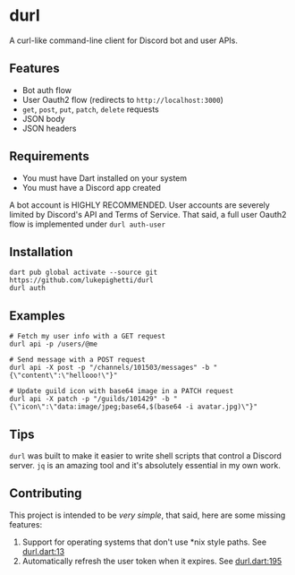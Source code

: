 # durl

A curl-like command-line client for Discord bot and user APIs.

## Features

- Bot auth flow
- User Oauth2 flow (redirects to `http://localhost:3000`)
- `get`, `post`, `put`, `patch`, `delete` requests
- JSON body
- JSON headers

## Requirements

- You must have Dart installed on your system
- You must have a Discord app created

A bot account is HIGHLY RECOMMENDED. User accounts are severely limited by
Discord's API and Terms of Service. That said, a full user Oauth2 flow is
implemented under `durl auth-user`

## Installation

```
dart pub global activate --source git https://github.com/lukepighetti/durl
durl auth
```

## Examples

```
# Fetch my user info with a GET request
durl api -p /users/@me

# Send message with a POST request
durl api -X post -p "/channels/101503/messages" -b "{\"content\":\"hellooo!\"}"

# Update guild icon with base64 image in a PATCH request
durl api -X patch -p "/guilds/101429" -b "{\"icon\":\"data:image/jpeg;base64,$(base64 -i avatar.jpg)\"}"
```

## Tips

`durl` was built to make it easier to write shell scripts that control a
Discord server. `jq` is an amazing tool and it's absolutely essential in my
own work.

## Contributing

This project is intended to be *very simple*, that said, here are some missing
features:

1. Support for operating systems that don't use *nix style paths.
See [durl.dart:13](https://github.com/lukepighetti/durl/blob/main/bin/durl.dart#L13-L16)
2. Automatically refresh the user token when it expires.
See [durl.dart:195](https://github.com/lukepighetti/durl/blob/main/bin/durl.dart#L195-L225)